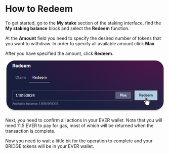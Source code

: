 # How to Redeem

To get started, go to the **My stake** section of the staking interface, find the **My staking balance** block and select the **Redeem** function.

At the **Amount** field you need to specify the desired number of tokens that you want to withdraw. In order to specify all available amount click **Max**.

After you have specified the amount, click **Redeem**.

![](<../../../../.gitbook/assets/image (24) (1).png>)

Next, you need to confirm all actions in your EVER wallet. Note that you will need 11.5 EVER to pay for gas, most of which will be returned when the transaction is complete.

Now you need to wait a little bit for the operation to complete and your BRIDGE tokens will be in your EVER wallet.
